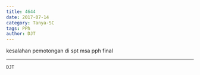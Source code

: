 ```yaml
---
title: 4644
date: 2017-07-14
category: Tanya-SC
tags: PPh
author: DJT
---
```


kesalahan pemotongan di spt msa pph final

---



`DJT`
